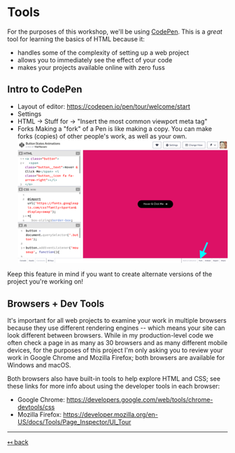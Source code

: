 # Tools

For the purposes of this workshop, we'll be using [CodePen](codepen.io/). This is a _great_ tool for learning the basics of HTML because it:

- handles some of the complexity of setting up a web project
- allows you to immediately see the effect of your code
- makes your projects available online with zero fuss 

## Intro to CodePen

- Layout of editor: https://codepen.io/pen/tour/welcome/start 
- Settings
 - HTML -> Stuff for <head> -> "Insert the most common viewport meta tag"
- Forks
Making a "fork" of a Pen is like making a copy. You can make forks (copies) of other people's work, as well as  your own.
![Screenshot of CodePen Editor pointing out the Fork button](img/codepen-fork.png)

Keep this feature in mind if you want to create alternate versions of the project you're working on!

## Browsers + Dev Tools

It's important for all web projects to examine your work in multiple browsers because they use different rendering engines -- which means your site can look different between browsers. While in my production-level code we often check a page in as many as 30 browsers and as many different mobile devices, for the purposes of this project I'm only asking you to review your work in Google Chrome and Mozilla Firefox; both browsers are available for Windows and macOS.

Both browsers also have built-in tools to help explore HTML and CSS; see these links for more info about using the developer tools in each browser:

- Google Chrome: https://developers.google.com/web/tools/chrome-devtools/css
- Mozilla Firefox: https://developer.mozilla.org/en-US/docs/Tools/Page_Inspector/UI_Tour

---

[↤ back](README.md)
